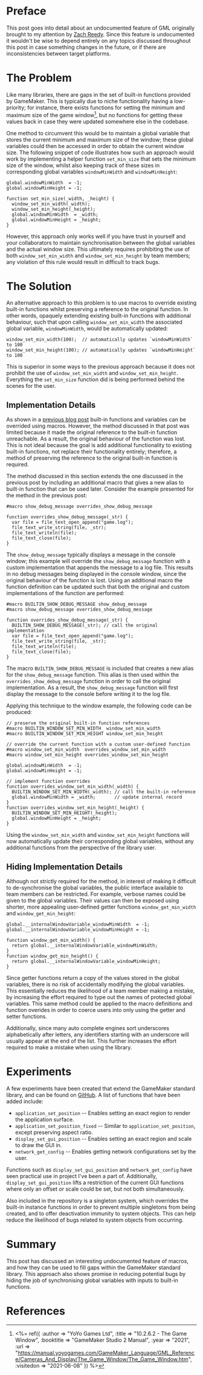 # Preface

This post goes into detail about an undocumented feature of GML originally brought to my attention by [Zach Reedy](https://twitter.com/datzach). Since this feature is undocumented it wouldn't be wise to depend entirely on any topics discussed throughout this post in case something changes in the future, or if there are inconsistencies between target platforms.

# The Problem

Like many libraries, there are gaps in the set of built-in functions provided by GameMaker. This is typically due to niche functionality having a low-priority; for instance, there exists functions for setting the minimum and maximum size of the game window[^windowf], but no functions for getting these values back in case they were updated somewhere else in the codebase.

One method to circumvent this would be to maintain a global variable that stores the current minimum and maximum size of the window; these global variables could then be accessed in order to obtain the current window size. The following snippet of code illustrates how such an approach would work by implementing a helper function `set_min_size` that sets the minimum size of the window, whilst also keeping track of these sizes in corresponding global variables `windowMinWidth` and `windowMinHeight`:

```gml
global.windowMinWidth  = -1;
global.windowMinHeight = -1;

function set_min_size(_width, _height) {
  window_set_min_width(_width);
  window_set_min_height(_height);
  global.windowMinWidth  = _width;
  global.windowMinHeight = _height;
}
```

However, this approach only works well if you have trust in yourself and your collaborators to maintain synchronisation between the global variables and the actual window size. This ultimately requires prohibiting the use of both `window_set_min_width` and `window_set_min_height` by team members; any violation of this rule would result in difficult to track bugs.

# The Solution

An alternative approach to this problem is to use macros to override existing built-in functions whilst preserving a reference to the original function. In other words, opaquely extending existing built-in functions with additional behaviour, such that upon calling `window_set_min_width` the associated global variable, `windowMinWidth`, would be automatically updated:

```gml
window_set_min_width(100);  // automatically updates `windowMinWidth` to 100
window_set_min_height(100); // automatically updates `windowMinHeight` to 100
```

This is superior in some ways to the previous approach because it does not prohibit the use of `window_set_min_width` and `window_set_min_height`. Everything the `set_min_size` function did is being performed behind the scenes for the user.

## Implementation Details

As shown in a [previous blog post](./gml+syntax+extensions.html) built-in functions and variables can be overrided using macros. However, the method discussed in that post was limited because it made the original reference to the built-in function unreachable. As a result, the original behaviour of the function was lost. This is not ideal because the goal is add additional functionality to existing built-in functions, not replace their functionality entirely; therefore, a method of preserving the reference to the original built-in function is required.

The method discussed in this section extends the one discussed in the previous post by including an additional macro that gives a new alias to built-in function that can be used later. Consider the example presented for the method in the previous post:

```gml
#macro show_debug_message overrides_show_debug_message

function overrides_show_debug_message(_str) {
  var file = file_text_open_append("game.log");
  file_text_write_string(file, _str);
  file_text_writeln(file);
  file_text_close(file);
}
```

The `show_debug_message` typically displays a message in the console window; this example will override the `show_debug_message` function with a custom implementation that appends the message to a log file. This results in no debug messages being displayed in the console window, since the original behaviour of the function is lost. Using an additional macro the function definition can be updated such that both the original and custom implementations of the function are performed:

```gml
#macro BUILTIN_SHOW_DEBUG_MESSAGE show_debug_message
#macro show_debug_message overrides_show_debug_message

function overrides_show_debug_message(_str) {
  BUILTIN_SHOW_DEBUG_MESSAGE(_str); // call the original implementation
  var file = file_text_open_append("game.log");
  file_text_write_string(file, _str);
  file_text_writeln(file);
  file_text_close(file);
}
```

The macro `BUILTIN_SHOW_DEBUG_MESSAGE` is included that creates a new alias for the `show_debug_message` function. This alias is then used within the `overrides_show_debug_message` function in order to call the original implementation. As a result, the `show_debug_message` function will first display the message to the console before writing it to the log file.

Applying this technique to the window example, the following code can be produced:

```gml
// preserve the original built-in function references
#macro BUILTIN_WINDOW_SET_MIN_WIDTH  window_set_min_width
#macro BUILTIN_WINDOW_SET_MIN_HEIGHT window_set_min_height

// override the current function with a custom user-defined function
#macro window_set_min_width  overrides_window_set_min_width
#macro window_set_min_height overrides_window_set_min_height

global.windowMinWidth  = -1;
global.windowMinHeight = -1;

// implement function overrides
function overrides_window_set_min_width(_width) {
  BUILTIN_WINDOW_SET_MIN_WIDTH(_width); // call the built-in reference
  global.windowMinWidth = _width;       // update internal record
}
function overrides_window_set_min_height(_height) {
  BUILTIN_WINDOW_SET_MIN_HEIGHT(_height);
  global.windowMinHeight = _height;
}
```

Using the `window_set_min_width` and `window_set_min_height` functions will now automatically update their corresponding global variables, without any additional functions from the perspective of the library user.

## Hiding Implementation Details

Although not strictly required for the method, in interest of making it difficult to de-synchronise the global variables, the public interface available to team members can be restricted. For example, verbose names could be given to the global variables. Their values can then be exposed using shorter, more appealing user-defined getter functions `window_get_min_width` and `window_get_min_height`:

```gml
global.__internalWindowVariable_windowMinWidth  = -1;
global.__internalWindowVariable_windowMinHeight = -1;

function window_get_min_width() {
  return global.__internalWindowVariable_windowMinWidth;
}
function window_get_min_height() {
  return global.__internalWindowVariable_windowMinHeight;
}
```

Since getter functions return a copy of the values stored in the global variables, there is no risk of accidentally modifying the global variables. This essentially reduces the likelihood of a team member making a mistake, by increasing the effort required to type out the names of protected global variables. This same method could be applied to the macro definitions and function overides in order to coerce users into only using the getter and setter functions.

Additionally, since many auto complete engines sort underscores alphabetically after letters, any identifiers starting with an underscore will usually appear at the end of the list. This further increases the effort required to make a mistake when using the library.

# Experiments

A few experiments have been created that extend the GameMaker standard library, and can be found on [GitHub](https://github.com/NuxiiGit/macro-hacks). A list of functions that have been added include:

 - `application_set_position` -- Enables setting an exact region to render the application surface.
 - `application_set_position_fixed` -- Similar to `application_set_position`, except preserving aspect ratio.
 - `display_set_gui_position` -- Enables setting an exact region and scale to draw the GUI in.
 - `network_get_config` -- Enables getting network configurations set by the user.

Functions such as `display_set_gui_position` and `network_get_config` have seen practical use in project I've been a part of. Additionally, `display_set_gui_position` lifts a restriction of the current GUI functions where only an offset *or* scale could be set, but not both simultaneously.

Also included in the repository is a singleton system, which overrides the built-in instance functions in order to prevent multiple singletons from being created, and to offer deactivation immunity to system objects. This can help reduce the likelihood of bugs related to system objects from occurring.

# Summary

This post has discussed an interesting undocumented feature of macros, and how they can be used to fill gaps within the GameMaker standard library. This approach also shows promise in reducing potential bugs by hiding the job of synchronising global variables with inputs to built-in functions.

# References

[^windowf]: <%= ref({
    :author => "YoYo Games Ltd",
    :title => "10.2.6.2 - The Game Window",
    :booktitle => "GameMaker Studio 2 Manual",
    :year => "2021",
    :url => "https://manual.yoyogames.com/GameMaker_Language/GML_Reference/Cameras_And_Display/The_Game_Window/The_Game_Window.htm",
    :visitedon => "2021-06-08"
}) %>
